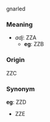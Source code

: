 gnarled
### Meaning
+ _adj_: ZZA
    + __eg__: ZZB

### Origin

ZZC

### Synonym

__eg__: ZZD

+ ZZE


